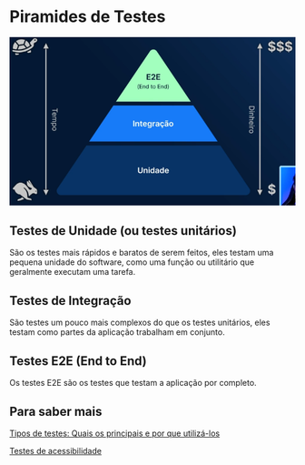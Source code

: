 # Piramides de Testes
![Piramides de Testes](./piramide-de-testes.png)

## Testes de Unidade (ou testes unitários)
São os testes mais rápidos e baratos de serem feitos, eles testam uma pequena unidade do software, como uma função ou utilitário que geralmente executam uma tarefa.

## Testes de Integração
São testes um pouco mais complexos do que os testes unitários, eles testam como partes da aplicação trabalham em conjunto.

## Testes E2E (End to End)
Os testes E2E são os testes que testam a aplicação por completo.

## Para saber mais
[Tipos de testes: Quais os principais e por que utilizá-los](https://www.alura.com.br/artigos/tipos-de-testes-principais-por-que-utiliza-los)

[Testes de acessibilidade](https://qatainarareis.medium.com/teste-de-acessibilidade-b71085facb5c)
